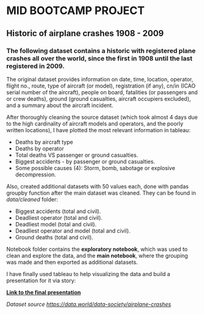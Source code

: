 # MID BOOTCAMP PROJECT



## Historic of airplane crashes 1908 - 2009



### The following dataset contains a historic with registered plane crashes all over the world, since the first in 1908 until the last registered in 2009.



The original dataset provides information on date, time, location, operator, flight no., route, type of aircraft (or model), registration (if any), cn/in (ICAO serial number of the aircraft), people on board, fatalities (or passengers and or crew deaths), ground (ground casualties, aircraft occupiers excluded), and a summary about the aircraft incident.


After thoroughly cleaning the source dataset (which took almost 4 days due to the high cardinality of aircraft models and operators, and the poorly written locations), I have plotted the most relevant information in tableau:

- Deaths by aircraft type
- Deaths by operator
- Total deaths VS passenger or ground casualties.
- Biggest accidents - by passenger or ground casualties.
- Some possible causes (4): Storm, bomb, sabotage or explosive decompression.


Also, created additional datasets with 50 values each, done with pandas groupby function after the main dataset was cleaned. They can be found in *data/cleaned* folder:

- Biggest accidents (total and civil).
- Deadliest operator (total and civil).
- Deadliest model (total and civil).
- Deadliest operator and model (total and civil).
- Ground deaths (total and civil).


Notebook folder contains the **exploratory notebook**, which was used to clean and explore the data, and the **main notebook**, where the grouping was made and then exported as additional datasets.


I have finally used tableau to help visualizing the data and build a presentation for it via story:



**[Link to the final presentation](https://public.tableau.com/app/profile/juan.jimenez7376/viz/MidBootcampProject-Airlinecasualties1907-2009/HistoryofAircraftAccidents?publish=yes)**






*Dataset source*
*https://data.world/data-society/airplane-crashes*